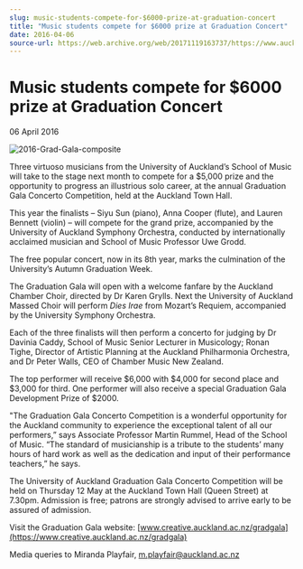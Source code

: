 ```yaml
---
slug: music-students-compete-for-$6000-prize-at-graduation-concert
title: "Music students compete for $6000 prize at Graduation Concert"
date: 2016-04-06
source-url: https://web.archive.org/web/20171119163737/https://www.auckland.ac.nz/en/about/news-events-and-notices/news/news-2016/04/music-students-compete-for--5000-prize-at-graduation-concert.html
---
```

Music students compete for $6000 prize at Graduation Concert
============================================================

06 April 2016

![2016-Grad-Gala-composite](https://www.auckland.ac.nz/en/about/news-events-and-notices/news/news-2016/04/music-students-compete-for--5000-prize-at-graduation-concert/_jcr_content/par/textimage/image.img.jpg/1460682512201.jpg "2016-Grad-Gala-composite")

Three virtuoso musicians from the University of Auckland’s School of Music will take to the stage next month to compete for a $5,000 prize and the opportunity to progress an illustrious solo career, at the annual Graduation Gala Concerto Competition, held at the Auckland Town Hall.  
  
This year the finalists – Siyu Sun (piano), Anna Cooper (flute), and Lauren Bennett (violin) – will compete for the grand prize, accompanied by the University of Auckland Symphony Orchestra, conducted by internationally acclaimed musician and School of Music Professor Uwe Grodd.  
  
The free popular concert, now in its 8th year, marks the culmination of the University’s Autumn Graduation Week.  
  
The Graduation Gala will open with a welcome fanfare by the Auckland Chamber Choir, directed by Dr Karen Grylls. Next the University of Auckland Massed Choir will perform _Dies Irae_ from Mozart’s Requiem, accompanied by the University Symphony Orchestra.

Each of the three finalists will then perform a concerto for judging by Dr Davinia Caddy, School of Music Senior Lecturer in Musicology; Ronan Tighe, Director of Artistic Planning at the Auckland Philharmonia Orchestra, and Dr Peter Walls, CEO of Chamber Music New Zealand.  
  
The top performer will receive $6,000 with $4,000 for second place and $3,000 for third. One performer will also receive a special Graduation Gala Development Prize of $2000.  
  
"The Graduation Gala Concerto Competition is a wonderful opportunity for the Auckland community to experience the exceptional talent of all our performers,” says Associate Professor Martin Rummel, Head of the School of Music. “The standard of musicianship is a tribute to the students’ many hours of hard work as well as the dedication and input of their performance teachers,” he says.  
  
The University of Auckland Graduation Gala Concerto Competition will be held on Thursday 12 May at the Auckland Town Hall (Queen Street) at 7.30pm. Admission is free; patrons are strongly advised to arrive early to be assured of admission.  
  
Visit the Graduation Gala website: [www.creative.auckland.ac.nz/gradgala](https://www.creative.auckland.ac.nz/gradgala)  
  
Media queries to Miranda Playfair, [m.playfair@auckland.ac.nz](mailto:%20m.playfair@auckland.ac.nz)
